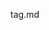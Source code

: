 <!--
 * @Author: rgz
 * @Date: 2020-06-25 16:21:44
 * @LastEditors: rgz
 * @LastEditTime: 2020-06-25 19:44:19
--> 
tag.md